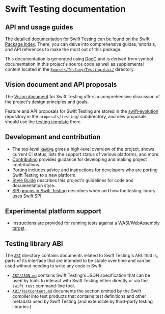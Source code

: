 # Swift Testing documentation

<!--
This source file is part of the Swift.org open source project

Copyright (c) 2024 Apple Inc. and the Swift project authors
Licensed under Apache License v2.0 with Runtime Library Exception

See https://swift.org/LICENSE.txt for license information
See https://swift.org/CONTRIBUTORS.txt for Swift project authors
-->

## API and usage guides

The detailed documentation for Swift Testing can be found on the
[Swift Package Index](https://swiftpackageindex.com/swiftlang/swift-testing/main/documentation/testing).
There, you can delve into comprehensive guides, tutorials, and API references to
make the most out of this package.

This documentation is generated using [DocC](https://github.com/swiftlang/swift-docc)
and is derived from symbol documentation in this project's source code as well
as supplemental content located in the
[`Sources/Testing/Testing.docc/`](https://github.com/swiftlang/swift-testing/tree/main/Sources/Testing/Testing.docc)
directory.

## Vision document and API proposals

The [Vision document](https://github.com/swiftlang/swift-evolution/blob/main/visions/swift-testing.md)
for Swift Testing offers a comprehensive discussion of the project's design
principles and goals.

Feature and API proposals for Swift Testing are stored in the
[swift-evolution](https://github.com/swiftlang/swift-evolution) repository in
the `proposals/testing/` subdirectory, and new proposals should use the
[testing template](https://github.com/swiftlang/swift-evolution/blob/main/proposal-templates/0000-swift-testing-template.md)
there.

## Development and contribution

- The top-level [`README`](https://github.com/swiftlang/swift-testing/blob/main/README.md)
  gives a high-level overview of the project, shows current CI status, lists the
  support status of various platforms, and more.
- [Contributing](https://github.com/swiftlang/swift-testing/blob/main/CONTRIBUTING.md)
  provides guidance for developing and making project contributions.
- [Porting](https://github.com/swiftlang/swift-testing/blob/main/Documentation/Porting.md)
  includes advice and instructions for developers who are porting Swift Testing
  to a new platform.
- [Style Guide](https://github.com/swiftlang/swift-testing/blob/main/Documentation/StyleGuide.md)
  describes this project's guidelines for code and documentation style.
- [SPI groups in Swift Testing](https://github.com/swiftlang/swift-testing/blob/main/Documentation/SPI.md)
  describes when and how the testing library uses Swift SPI.

## Experimental platform support

- Instructions are provided for running tests against a
  [WASI/WebAssembly target](https://github.com/swiftlang/swift-testing/blob/main/Documentation/WASI.md).

## Testing library ABI

The [`ABI`](ABI/) directory contains documents related to Swift Testing's ABI:
that is, parts of its interface that are intended to be stable over time and can
be used without needing to write any code in Swift:

- [`ABI/JSON.md`](ABI/JSON.md) contains Swift Testing's JSON specification that
  can be used by tools to interact with Swift Testing either directly or via the
  `swift test` command-line tool.
- [`ABI/TestContent.md`](ABI/TestContent.md) documents the section emitted by
  the Swift compiler into test products that contains test definitions and other
  metadata used by Swift Testing (and extensible by third-party testing
  libraries.)
